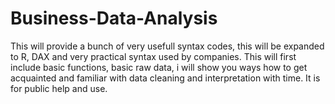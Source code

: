 # Business-Data-Analysis
This will provide a bunch of very usefull syntax codes, this will be expanded to R, DAX and very practical syntax used by companies.
This will first include basic functions, basic raw data, i will show you ways how to get acquainted and familiar
with data cleaning and interpretation with time.
It is for public help and use.
